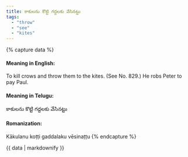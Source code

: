 ```yaml
---
title: కాకులను కొట్టి గద్దలకు వేసినట్టు
tags:
  - "throw"
  - "see"
  - "kites"
---
```


{% capture data %}
#### Meaning in English:
To kill crows and throw them to the kites.
(See No. 829.)
He robs Peter to pay Paul.

#### Meaning in Telugu:
కాకులను కొట్టి గద్దలకు వేసినట్టు

#### Romanization:
Kākulanu koṭṭi gaddalaku vēsinaṭṭu
{% endcapture %}

{{ data | markdownify }}

